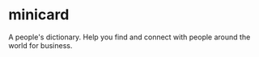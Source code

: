 # minicard
A people's dictionary. Help you find and connect with people around the world for business.
